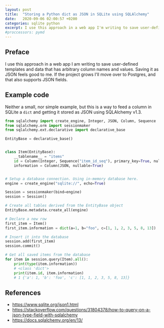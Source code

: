 ```yaml
---
layout: post
title:  "Storing a Python dict as JSON in SQLite using SQLAlchemy"
date:   2020-09-06 02:00:57 +0200
categories: sqlite python
excerpt: I use this approach in a web app I'm writing to save user-defined templates and data that have arbitrary column names and values.
#proccessors: pymd
---
```


## Preface

I use this approach in a web app I am writing to save user-defined templates and
data that has arbitrary column names and values. Saving it as JSON feels good to
me. If the project grows I'll move over to Postgres, and that also supports JSON
fields.

## Example code

Neither a small, nor simple example, but this is a way to feed a column in SQLite
a `dict` and getting it stored as JSON using SQLAlchemy v1.3.

```python
from sqlalchemy import create_engine, Integer, JSON, Column, Sequence
from sqlalchemy.orm import sessionmaker
from sqlalchemy.ext.declarative import declarative_base

EntityBase = declarative_base()


class Item(EntityBase):
    __tablename__ = "items"
    id = Column(Integer, Sequence("item_id_seq"), primary_key=True, nullable=False)
    information = Column(JSON, nullable=True)


# Setup a database connection. Using in-memory database here.
engine = create_engine("sqlite://", echo=True)

Session = sessionmaker(bind=engine)
session = Session()

# Create all tables derived from the EntityBase object
EntityBase.metadata.create_all(engine)

# Declare a new row
first_item = Item()
first_item.information = dict(a=1, b="foo", c=[1, 1, 2, 3, 5, 8, 13])

# Insert it into the database
session.add(first_item)
session.commit()

# Get all saved items from the database
for item in session.query(Item).all():
    print(type(item.information))
    # <class 'dict'>
    print(item.id, item.information)
    # 1 {'a': 1, 'b': 'foo', 'c': [1, 1, 2, 3, 5, 8, 13]}
```

## References
- https://www.sqlite.org/json1.html
- https://stackoverflow.com/questions/31804378/how-to-query-on-a-json-type-field-with-sqlalchemy
- https://docs.sqlalchemy.org/en/13/
